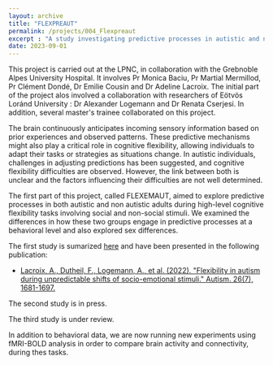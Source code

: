 ```yaml
---
layout: archive
title: "FLEXPREAUT"
permalink: /projects/004_Flexpreaut
excerpt : "A study investigating predictive processes in autistic and non autistic adults during high-level cognitive flexibility tasks, focusing on behavioral differences, factors influencing cognitive flexibility challenges in autism and sex differences."
date: 2023-09-01
---
```


This project is carried out at the LPNC, in collaboration with the Grebnoble Alpes University Hospital. 
It involves Pr Monica Baciu, Pr Martial Mermillod, Pr Clément Dondé, Dr Emilie Cousin and Dr Adeline Lacroix. 
The initial part of the project alos involved a collaboration with researchers of Eötvös Loránd University : Dr Alexander Logemann and Dr Renata Cserjesi. 
In addition, several master's trainee collaborated on this project. 

The brain continuously anticipates incoming sensory information based on prior experiences and observed patterns. 
These predictive mechanisms might also play a critical role in cognitive flexibility, allowing individuals to adapt their tasks or strategies as situations change. 
In autistic individuals, challenges in adjusting predictions has been suggested, and cognitive flexibility difficulties are observed. 
However, the link between both is unclear and the factors influencing their difficulties are not well determined.

The first part of this project, called FLEXEMAUT, aimed to explore predictive processes in both autistic and non autistic adults during high-level cognitive flexibility tasks involving social and non-social stimuli. 
We examined the differences in how these two groups engage in predictive processes at a behavioral level and also explored sex differences.

The first study is sumarized [here](../_publications/2021-10-Flexibility-in-autism-during-unpredictable-shifts.md) and have been presented in the following publication:
- [Lacroix, A., Dutheil, F., Logemann, A., et al. (2022). "Flexibility in autism during unpredictable shifts of socio-emotional stimuli." Autism. 26(7), 1681-1697.](https://hal.science/hal-03563100)

The second study is in press.

The third study is under review.

In addition to behavioral data, we are now running new experiments using fMRI-BOLD analysis in order to compare brain activity and connectivity, during thes tasks.